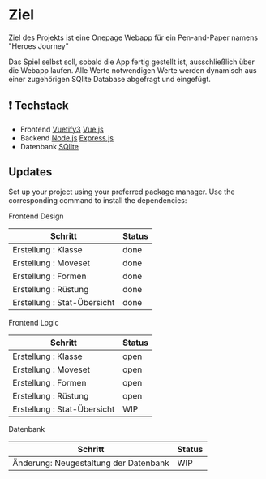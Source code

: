 # Ziel

Ziel des Projekts ist eine Onepage Webapp für ein Pen-and-Paper namens "Heroes Journey"

Das Spiel selbst soll, sobald die App fertig gestellt ist, ausschließlich über die Webapp laufen.
Alle Werte notwendigen Werte werden dynamisch aus einer zugehörigen SQlite Database abgefragt und eingefügt.

## ❗️ Techstack

- Frontend 
    [Vuetify3](https://vuetifyjs.com/en/)
    [Vue.js](https://vuejs.org/)
- Backend
    [Node.js](https://nodejs.org/en)
    [Express.js](https://expressjs.com/)
- Datenbank
    [SQlite](https://www.sqlite.org/)

## Updates

Set up your project using your preferred package manager. Use the corresponding command to install the dependencies:

Frontend Design

| Schritt                                                       | Status         |
|---------------------------------------------------------------|----------------|
| Erstellung : Klasse                                           | done           |
| Erstellung : Moveset                                          | done           |
| Erstellung : Formen                                           | done           |
| Erstellung : Rüstung                                          | done           |
| Erstellung : Stat-Übersicht                                   | done           |

Frontend Logic

| Schritt                                                       | Status         |
|---------------------------------------------------------------|----------------|
| Erstellung : Klasse                                           | open           |
| Erstellung : Moveset                                          | open           |
| Erstellung : Formen                                           | open           |
| Erstellung : Rüstung                                          | open           |
| Erstellung : Stat-Übersicht                                   | WIP            |

Datenbank

| Schritt                                                       | Status         |
|---------------------------------------------------------------|----------------|
| Änderung: Neugestaltung der Datenbank                         | WIP            |
